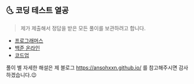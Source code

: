 ## 🌜 코딩 테스트 열공

> 제가 제출해서 정답을 받은 모든 풀이를 보관하려고 합니다.

- [프로그래머스](https://programmers.co.kr/)
- [백준 온라인](https://www.acmicpc.net/) 
- [코드업](https://codeup.kr/index.php)

풀이 별 자세한 해설은 제 블로그 <https://ansohxxn.github.io/> 를 참고해주시면 감사하겠습니다.😉